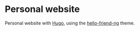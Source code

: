 # Personal website
Personal website with [Hugo](https://gohugo.io/), using the [hello-friend-ng](https://github.com/rhazdon/hugo-theme-hello-friend-ng) theme.
